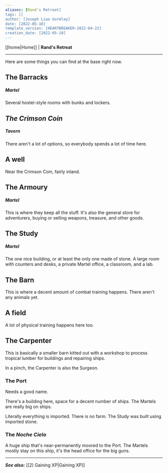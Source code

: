 ```yaml
---
aliases: [Rand's Retreat]
tags: []
author: [Joseph Liao Gormley]
date: [2022-05-10]
template_version: [HEARTBREAKER-2022-04-22]
creation_date: [2022-05-10]
---
```

<!-- Home | Character Creation | -->
[[home|Home]] | **Rand's Retreat**
___
Here are some things you can find at the base right now.

## The Barracks
##### Martel 
Several hostel-style rooms with bunks and lockers.

## *The Crimson Coin* 
##### Tavern
There aren't a lot of options, so everybody spends a lot of time here.

## A well
Near the Crimson Coin, fairly inland.

## The Armoury
##### Martel 
This is where they keep all the stuff. It's also the general store for adventurers, buying or selling weapons, treasure, and other goods.

## The Study
##### Martel 
The one nice building, or at least the only one made of stone. A large room with counters and desks, a private Martel office, a classroom, and a lab.

## The Barn
This is where a decent amount of combat training happens. There aren't any animals yet.

## A field
A lot of physical training happens here too.

## The Carpenter
This is basically a smaller barn kitted out with a workshop to process tropical lumber for buildings and repairing ships.

In a pinch, the Carpenter is also the Surgeon.

### The Port
Needs a good name.

There's a building here, space for a decent number of ships. The Martels are really big on ships.

Literally everything is imported. There is no farm. The Study was built using imported stone.

### The *Noche Cielo*
A huge ship that's near-permanently moored to the Port. The Martels mostly stay on this ship, it's the head office for the big guns.

___
***See also:*** [[2) Gaining XP|Gaining XP]]
<!--*References:*
*Source:* -->
<!-- Sources, read more, links, etc. -->
<!-- *Source: Entry by [[Mike Maxin]].* -->
<!-- Leave an empty line at the end, otherwise Exporter complains. -->

